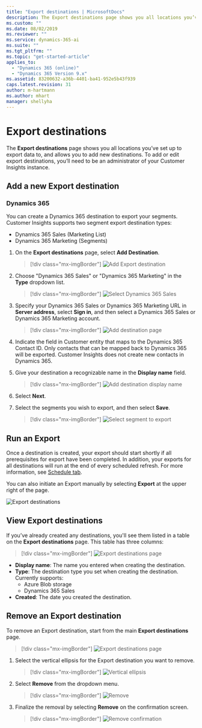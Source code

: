 ```yaml
---
title: "Export destinations | MicrosoftDocs"
description: The Export destinations page shows you all locations you’ve set up to export data to and allows you to add new destinations.
ms.custom: ""
ms.date: 08/02/2019
ms.reviewer: ""
ms.service: dynamics-365-ai
ms.suite: ""
ms.tgt_pltfrm: ""
ms.topic: "get-started-article"
applies_to: 
  - "Dynamics 365 (online)"
  - "Dynamics 365 Version 9.x"
ms.assetid: 83200632-a36b-4401-ba41-952e5b43f939
caps.latest.revision: 31
author: m-hartmann
ms.author: mhart
manager: shellyha
---
```

# Export destinations

The **Export destinations** page shows you all locations you’ve set up to export data to, and allows you to add new destinations. To add or edit export destinations, you’ll need to be an administrator of your Customer Insights instance.

## Add a new Export destination

<!--
### Azure Blob storage

1. On the **Export destinations** page, select **Add destination**.

   > [!div class="mx-imgBorder"] 
   > ![Add Export destination](media/add-export-destination.png "Add Export destination")

2. Select **Azure Blob storage** in the **Type** drop-down list.

3. Enter the **Account name**, **Account key**, and **Container** for your Blob storage account.
    - To learn more about how to find the Azure Blob storage account name and account key, see [Manage storage account settings in the Azure portal](https://docs.microsoft.com/azure/storage/common/storage-account-manage).
    - To learn how to create a container, see [Create a container](https://docs.microsoft.com/azure/storage/blobs/storage-quickstart-blobs-portal#create-a-container).

    > [!div class="mx-imgBorder"] 
    > ![Add destination](media/export-destinations-azure-blob.png "Add destination")

4. Give your destination a recognizable name in the **Display name** field.

5. Select **Next**.

6. Select the box next to each of the entities you want to export to this destination.

   > [!div class="mx-imgBorder"] 
   > ![Select entities to export](media/export-destinations-azure-blob-entities.png "Select entities to export")

7. Select **Save**.

Your export should start shortly if all prerequisites for export have been completed.  In addition, your export will run at the end of every scheduled refresh.  To learn more about scheduling, see [Schedule tab](https://docs.microsoft.com/dynamics365/ai/customer-insights/pm-settings#schedule-tab).

#### Azure Blob storage locations

Data exported from the Export process will be stored in the Azure Blob storage container you set in your export destination.  The following folder paths are automatically created in your container:

  - Customer Insights generated entities: Dynamics365CustomerInsights/Export/%EntityName%/%EntityName%_%PartitionId%.csv
    - Example: Dynamics365CustomerInsights/Export/Customer/Customer_1.csv
  - Data Source entities: Dynamics365CustomerInsights/Export/%DataSourceName%_%EntityName%/%DataSourceName%_%EntityName%_%PartitionId%.csv
    - Example: Dynamics365CustomerInsights/Export/Retail_Contacts/Retail_Contacts_1.csv
-->

### Dynamics 365

You can create a Dynamics 365 destination to export your segments. Customer Insights supports two segment export destination types:

- Dynamics 365 Sales (Marketing List)
- Dynamics 365 Marketing (Segments)

1. On the **Export destinations** page, select **Add Destination**.

   > [!div class="mx-imgBorder"]
   > ![Add Export destination](media/add-export-destination.png "Add Export destination")

2. Choose "Dynamics 365 Sales" or "Dynamics 365 Marketing" in the **Type** dropdown list.

   > [!div class="mx-imgBorder"]
   > ![Select Dynamics 365 Sales](media/export-destinations-dynamics365-for-sales.png "Select Dynamics 365 Sales")

3. Specify your Dynamics 365 Sales or Dynamics 365 Marketing URL in **Server address**, select **Sign in**, and then select a Dynamics 365 Sales or Dynamics 365 Marketing account.

   > [!div class="mx-imgBorder"]
   > ![Add destination page](media/add-destination.png "Add destination page")

4. Indicate the field in Customer entity that maps to the Dynamics 365 Contact ID. Only contacts that can be mapped back to Dynamics 365 will be exported. Customer Insights does not create new contacts in Dynamics 365.

5. Give your destination a recognizable name in the **Display name** field.

   > [!div class="mx-imgBorder"]
   > ![Add destination display name](media/add-destination-display-name.png "Add destination display name")

6. Select **Next**.

7. Select the segments you wish to export, and then select **Save**.

   > [!div class="mx-imgBorder"]
   > ![Select segment to export](media/select-segments-to-export.png "Select segment to export")

## Run an Export

Once a destination is created, your export should start shortly if all prerequisites for export have been completed. In addition, your exports for all destinations will run at the end of every scheduled refresh. For more information, see [Schedule tab](pm-settings.md#schedule-tab).

You can also initiate an Export manually by selecting **Export** at the upper right of the page.

![Export destinations](media/export-destinations-preview.png)

## View Export destinations

If you’ve already created any destinations, you'll see them listed in a table on the **Export destinations** page. This table has three columns:

   > [!div class="mx-imgBorder"]
   > ![Export destinations page](media/export-destinations-page.png "Export destinations page")

- **Display name**: The name you entered when creating the destination.
- **Type**: The destination type you set when creating the destination. Currently supports:
  - Azure Blob storage
  - Dynamics 365 Sales
- **Created**: The date you created the destination.

## Remove an Export destination

To remove an Export destination, start from the main **Export destinations** page.

> [!div class="mx-imgBorder"]
> ![Export destinations page](media/export-destinations-page.png "Export destinations page")

1. Select the vertical ellipsis for the Export destination you want to remove.

   > [!div class="mx-imgBorder"]
   > ![Vertical ellipsis](media/export-destinations-page-ellipsis.png "Vertical ellipsis")

2. Select **Remove** from the dropdown menu.

   > [!div class="mx-imgBorder"]
   > ![Remove](media/export-destinations-page-vertical-ellipsis-remove.png "Remove")

3. Finalize the removal by selecting **Remove** on the confirmation screen.

   > [!div class="mx-imgBorder"]
   > ![Remove confirmation](media/export-destinations-page-vertical-ellipsis-remove-confirmation.png "Remove confirmation")
